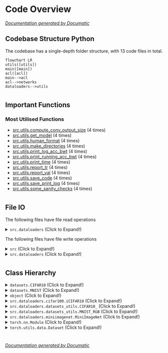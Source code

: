 # Code Overview

[_Documentation generated by Documatic_](https://www.documatic.com)

<!---Documatic-section-Codebase Structure Python-start--->
## Codebase Structure Python

The codebase has a single-depth folder structure,
                with 13 code files in total.

<!---Documatic-block-system_architecture-start--->
```mermaid
flowchart LR
utils([utils])
main([main])
acl([acl])
main-->acl
acl-->networks
dataloaders-->utils
```
<!---Documatic-block-system_architecture-end--->

# #
<!---Documatic-section-Codebase Structure Python-end--->

<!---Documatic-section-Important Functions-start--->
## Important Functions

<!---Documatic-block-important_funcs-start--->
<!---Documatic-block-most_used_funcs-start--->
### Most Utilised Functions

* [src.utils.compute_conv_output_size](3-src_utils.md#src.utils.compute_conv_output_size) (4 times)
* [src.utils.get_model](3-src_utils.md#src.utils.get_model) (4 times)
* [src.utils.human_format](3-src_utils.md#src.utils.human_format) (4 times)
* [src.utils.make_directories](3-src_utils.md#src.utils.make_directories) (4 times)
* [src.utils.print_log_acc_bwt](3-src_utils.md#src.utils.print_log_acc_bwt) (4 times)
* [src.utils.print_running_acc_bwt](3-src_utils.md#src.utils.print_running_acc_bwt) (4 times)
* [src.utils.print_time](3-src_utils.md#src.utils.print_time) (4 times)
* [src.utils.report_tr](3-src_utils.md#src.utils.report_tr) (4 times)
* [src.utils.report_val](3-src_utils.md#src.utils.report_val) (4 times)
* [src.utils.save_code](3-src_utils.md#src.utils.save_code) (4 times)
* [src.utils.save_print_log](3-src_utils.md#src.utils.save_print_log) (4 times)
* [src.utils.some_sanity_checks](3-src_utils.md#src.utils.some_sanity_checks) (4 times)
<!---Documatic-block-most_used_funcs-end--->
<!---Documatic-block-important_funcs-end--->

# #
<!---Documatic-section-Important Functions-end--->

<!---Documatic-section-File IO-start--->
## File IO

<!---Documatic-block-file_io-start--->
The following files have file read operations

<!---Documatic-block-src.dataloaders-start--->
<details>
	<summary><code>src.dataloaders</code> (Click to Expand!)</summary>

* src.dataloaders.cifar100
* src.dataloaders.datasets_utils
* src.dataloaders.miniimagenet
* src.dataloaders.utils
</details>
<!---Documatic-block-src.dataloaders-end--->

The following files have file write operations

<!---Documatic-block-src-start--->
<details>
	<summary><code>src</code> (Click to Expand!)</summary>

* src.utils
</details>
<!---Documatic-block-src-end--->

<!---Documatic-block-src.dataloaders-start--->
<details>
	<summary><code>src.dataloaders</code> (Click to Expand!)</summary>

* src.dataloaders.datasets_utils
* src.dataloaders.utils
</details>
<!---Documatic-block-src.dataloaders-end--->
<!---Documatic-block-file_io-end--->

# #
<!---Documatic-section-File IO-end--->

<!---Documatic-section-Class Hierarchy-start--->
## Class Hierarchy

<!---Documatic-block-datasets.CIFAR10-start--->
<details>
	<summary><code>datasets.CIFAR10</code> (Click to Expand!)</summary>

* src.dataloaders.cifar100.iCIFAR10
* src.dataloaders.datasets_utils.CIFAR10_
</details>
<!---Documatic-block-datasets.CIFAR10-end--->

<!---Documatic-block-datasets.MNIST-start--->
<details>
	<summary><code>datasets.MNIST</code> (Click to Expand!)</summary>

* src.dataloaders.datasets_utils.MNIST_RGB
* src.dataloaders.mnist5.iMNIST
</details>
<!---Documatic-block-datasets.MNIST-end--->

<!---Documatic-block-object-start--->
<details>
	<summary><code>object</code> (Click to Expand!)</summary>

* src.acl.ACL
* src.dataloaders.cifar100.DatasetGen
* src.dataloaders.miniimagenet.DatasetGen
* src.dataloaders.mulitidatasets.DatasetGen
</details>
<!---Documatic-block-object-end--->

<!---Documatic-block-src.dataloaders.cifar100.iCIFAR10-start--->
<details>
	<summary><code>src.dataloaders.cifar100.iCIFAR10</code> (Click to Expand!)</summary>

* src.dataloaders.cifar100.iCIFAR100
</details>
<!---Documatic-block-src.dataloaders.cifar100.iCIFAR10-end--->

<!---Documatic-block-src.dataloaders.datasets_utils.CIFAR10_-start--->
<details>
	<summary><code>src.dataloaders.datasets_utils.CIFAR10_</code> (Click to Expand!)</summary>

* src.dataloaders.datasets_utils.CIFAR100_
</details>
<!---Documatic-block-src.dataloaders.datasets_utils.CIFAR10_-end--->

<!---Documatic-block-src.dataloaders.datasets_utils.MNIST_RGB-start--->
<details>
	<summary><code>src.dataloaders.datasets_utils.MNIST_RGB</code> (Click to Expand!)</summary>

* src.dataloaders.datasets_utils.FashionMNIST_
</details>
<!---Documatic-block-src.dataloaders.datasets_utils.MNIST_RGB-end--->

<!---Documatic-block-src.dataloaders.miniimagenet.MiniImageNet-start--->
<details>
	<summary><code>src.dataloaders.miniimagenet.MiniImageNet</code> (Click to Expand!)</summary>

* src.dataloaders.miniimagenet.iMiniImageNet
</details>
<!---Documatic-block-src.dataloaders.miniimagenet.MiniImageNet-end--->

<!---Documatic-block-torch.nn.Module-start--->
<details>
	<summary><code>torch.nn.Module</code> (Click to Expand!)</summary>

* src.acl.DiffLoss
</details>
<!---Documatic-block-torch.nn.Module-end--->

<!---Documatic-block-torch.utils.data.Dataset-start--->
<details>
	<summary><code>torch.utils.data.Dataset</code> (Click to Expand!)</summary>

* src.dataloaders.miniimagenet.MiniImageNet
</details>
<!---Documatic-block-torch.utils.data.Dataset-end--->

# #
<!---Documatic-section-Class Hierarchy-end--->

[_Documentation generated by Documatic_](https://www.documatic.com)